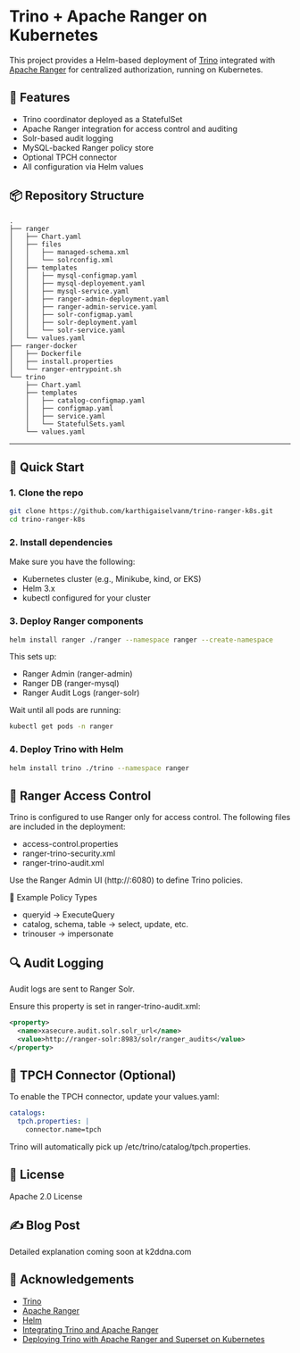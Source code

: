 # Trino + Apache Ranger on Kubernetes

This project provides a Helm-based deployment of [Trino](https://trino.io/) integrated with [Apache Ranger](https://ranger.apache.org/) for centralized authorization, running on Kubernetes.

## 🔧 Features

- Trino coordinator deployed as a StatefulSet
- Apache Ranger integration for access control and auditing
- Solr-based audit logging
- MySQL-backed Ranger policy store
- Optional TPCH connector
- All configuration via Helm values

## 📦 Repository Structure


```
.
├── ranger
│   ├── Chart.yaml
│   ├── files
│   │   ├── managed-schema.xml
│   │   └── solrconfig.xml
│   ├── templates
│   │   ├── mysql-configmap.yaml
│   │   ├── mysql-deployement.yaml
│   │   ├── mysql-service.yaml
│   │   ├── ranger-admin-deployment.yaml
│   │   ├── ranger-admin-service.yaml
│   │   ├── solr-configmap.yaml
│   │   ├── solr-deployment.yaml
│   │   └── solr-service.yaml
│   └── values.yaml
├── ranger-docker
│   ├── Dockerfile
│   ├── install.properties
│   └── ranger-entrypoint.sh
└── trino
    ├── Chart.yaml
    ├── templates
    │   ├── catalog-configmap.yaml
    │   ├── configmap.yaml
    │   ├── service.yaml
    │   └── StatefulSets.yaml
    └── values.yaml
```


---

## 🚀 Quick Start

### 1. Clone the repo

```bash
git clone https://github.com/karthigaiselvanm/trino-ranger-k8s.git
cd trino-ranger-k8s
```

### 2. Install dependencies
Make sure you have the following:

* Kubernetes cluster (e.g., Minikube, kind, or EKS)
* Helm 3.x
* kubectl configured for your cluster

### 3. Deploy Ranger components

```bash
helm install ranger ./ranger --namespace ranger --create-namespace
```

This sets up:

* Ranger Admin (ranger-admin)
* Ranger DB (ranger-mysql)
* Ranger Audit Logs (ranger-solr)

Wait until all pods are running:

```bash
kubectl get pods -n ranger
```

### 4. Deploy Trino with Helm
```bash
helm install trino ./trino --namespace ranger
```

## 🔑 Ranger Access Control

Trino is configured to use Ranger only for access control. The following files are included in the deployment:

* access-control.properties
* ranger-trino-security.xml
* ranger-trino-audit.xml

Use the Ranger Admin UI (http://<ranger-admin-ip>:6080) to define Trino policies.

📁 Example Policy Types
* queryid → ExecuteQuery
* catalog, schema, table → select, update, etc.
* trinouser → impersonate

## 🔍 Audit Logging
Audit logs are sent to Ranger Solr.

Ensure this property is set in ranger-trino-audit.xml:
```xml
<property>
  <name>xasecure.audit.solr.solr_url</name>
  <value>http://ranger-solr:8983/solr/ranger_audits</value>
</property>
```

## 🧪 TPCH Connector (Optional)
To enable the TPCH connector, update your values.yaml:
```yaml
catalogs:
  tpch.properties: |
    connector.name=tpch
```

Trino will automatically pick up /etc/trino/catalog/tpch.properties.

## 📘 License
Apache 2.0 License

## ✍️ Blog Post
Detailed explanation coming soon at k2ddna.com

## 🙌 Acknowledgements
* [Trino](https://trino.io/)
* [Apache Ranger](https://ranger.apache.org/)
* [Helm](https://helm.sh/)
* [Integrating Trino and Apache Ranger](https://medium.com/data-science/integrating-trino-and-apache-ranger-b808f6b96ad8)
* [Deploying Trino with Apache Ranger and Superset on Kubernetes](https://qnguyen3496.medium.com/deploying-trino-with-apache-ranger-and-superset-on-kubernetes-b85d834e5987)
